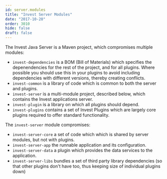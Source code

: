 ```yaml
---
id: server.modules
title: "Invest Server Modules"
date: "2017-10-20"
order: 3010
hide: false
draft: false
---
```


The Invest Java Server is a Maven project, which compromises multiple modules:

* `invest-dependencies` is a BOM (Bill of Materials) which specifies the depenendencies for the rest of the project, and for all plugins. Where possible you should use this in your plugins to avoid including dependencies with different versions, thereby creating conflicts.
* `invest-common` is a library of code which is common to both the server and plugins.
* `invest-server` is a multi-module project, described below, which contains the Invest applications server.
* `invest-plugin` is a library on which all plugins should depend.
* `invest-plugins` contains a set of Invest Plugins which are largely core plugins required to offer standard functionality.

The `invest-server` module compromises:

* `invest-server-core` a set of code which which is shared by server modules, but not with plugins.
* `invest-server-app` the runnable application and its configuration.
* `invest-server-data` a plugin which provides the data services to the application. 
* `invest-server-libs` bundles a set of third party library dependencies (so that other plugins don't have too, thus keeping size of individual plugins down)
